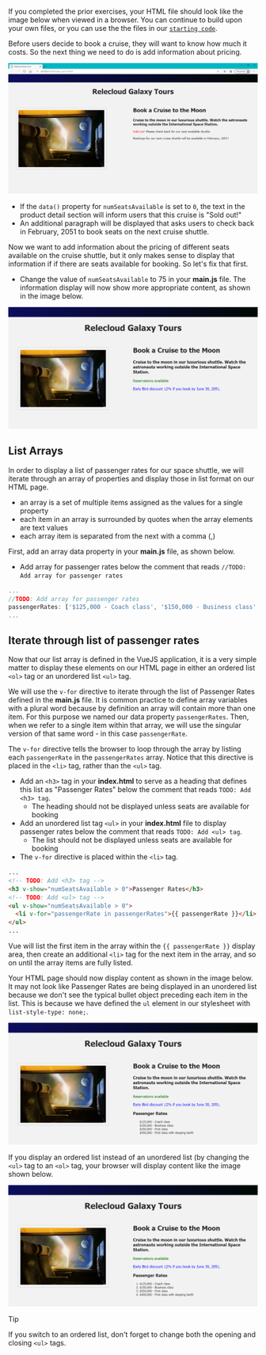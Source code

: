 If you completed the prior exercises, your HTML file should look like the image below when viewed in a browser. You can continue to build upon your own files, or you can use the the files in our [`starting code`](link).

Before users decide to book a cruise, they will want to know how much it costs. So the next thing we need to do is add information about pricing.

![Screenshot showing the HTML page with a selected product image on the left; product name and description are shown on the right, followed by two paragraphs that read "Sold out! Please check back for our next available shuttle." and "Bookings for our next cruise shuttle will be available in February, 2051.](../media/m4-html-start.png)
- If the `data()` property for `numSeatsAvailable` is set to `0`, the text in the product detail section will inform users that this cruise is "Sold out!"
- An additional paragraph will be displayed that asks users to check back in February, 2051 to book seats on the next cruise shuttle.

Now we want to add information about the pricing of different seats available on the cruise shuttle, but it only makes sense to display that information if if there are seats available for booking. So let's fix that first.

- Change the value of `numSeatsAvailable` to 75 in your **main.js** file. The information display will now show more appropriate content, as shown in the image below.

![Screenshot showing the HTML page with a selected product image on the left; product name, product description and expected paragraphs displayed are based on a value of 75 for numSeatsAvailable. The paragraphs read "Reservations available" and "Early Bird discount 12% if you book by June 30, 2051!"](../media/conditional-paragraphs-at-75-seats.png)

## List Arrays

In order to display a list of passenger rates for our space shuttle, we will iterate through an array of properties and display those in list format on our HTML page.

- an array is a set of multiple items assigned as the values for a single property
- each item in an array is surrounded by quotes when the array elements are text values
- each array item is separated from the next with a comma (,)

First, add an array data property in your **main.js** file, as shown below.

- Add array for passenger rates below the comment that reads `//TODO: Add array for passenger rates`

```javascript
...
//TODO: Add array for passenger rates
passengerRates: ['$125,000 - Coach class', '$150,000 - Business class', '$250,000 - First class', '$400,000 - First class with sleeping berth'],
...
```

## Iterate through list of passenger rates

Now that our list array is defined in the VueJS application, it is a very simple matter to display these elements on our HTML page in either an ordered list `<ol>` tag or an unordered list `<ul>` tag.

We will use the `v-for` directive to iterate through the list of Passenger Rates defined in the **main.js** file. It is common practice to define array variables with a plural word because by definition an array will contain more than one item. For this purpose we named our data property `passengerRates`. Then, when we refer to a single item within that array, we will use the singular version of that same word - in this case `passengerRate`.

The `v-for` directive tells the browser to loop through the array by listing each `passengerRate` in the `passengerRates` array. Notice that this directive is placed in the `<li>` tag, rather than the `<ul>` tag. 

- Add an `<h3>` tag in your **index.html**  to serve as a heading that defines this list as "Passenger Rates" below the comment that reads `TODO: Add <h3> tag`.
  - The heading should not be displayed unless seats are available for booking
- Add an unordered list tag `<ul>` in your **index.html** file to display passenger rates below the comment that reads `TODO: Add <ul> tag`.
  - The list should not be displayed unless seats are available for booking
- The `v-for` directive is placed within the `<li>` tag.

```html
...
<!-- TODO: Add <h3> tag -->
<h3 v-show="numSeatsAvailable > 0">Passenger Rates</h3>
<!-- TODO: Add <ul> tag -->
<ul v-show="numSeatsAvailable > 0">
  <li v-for="passengerRate in passengerRates">{{ passengerRate }}</li>
</ul>
...
```

Vue will list the first item in the array within the `{{ passengerRate }}` display area, then create an additional `<li>` tag for the next item in the array, and so on until the array items are fully listed.

Your HTML page should now display content as shown in the image below. It may not look like Passenger Rates are being displayed in an unordered list because we don't see the typical bullet object preceding each item in the list. This is because we have defined the `ul` element in our stylesheet with `list-style-type: none;`.

![Screenshot showing the HTML page with product name and description on the right, followed by paragraphs that read "Reservations available" and "Early Bird discount 12% if you book by June 30, 2051. Below that is a heading titled "Passenger Rates", and below that is the unordered list array of passenger rates.](../media/m4-html-unordered-list-array.png)

If you display an ordered list instead of an unordered list (by changing the `<ul>` tag to an `<ol>` tag, your browser will display content like the image shown below.

![Screenshot showing the HTML page with product name and description on the right, followed by paragraphs that read "Reservations available" and "Early Bird discount 12% if you book by June 30, 2051. Below that is a heading titled "Passenger Rates", and below that is the ordered list array of passenger rates.](../media/m4-html-ordered-list-array.png)

>[!TIP]
>If you switch to an ordered list, don't forget to change both the opening and closing `<ul>` tags.
